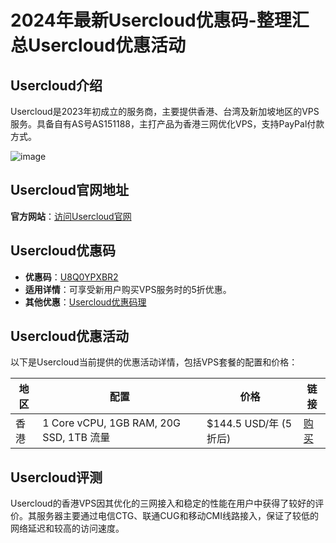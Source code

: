 # 2024年最新Usercloud优惠码-整理汇总Usercloud优惠活动

## Usercloud介绍
Usercloud是2023年初成立的服务商，主要提供香港、台湾及新加坡地区的VPS服务。具备自有AS号AS151188，主打产品为香港三网优化VPS，支持PayPal付款方式。

![image](https://github.com/demetrotorse/Usercloud/assets/167593980/eca2178e-32dc-4a94-aa2d-4842cc036336)

## Usercloud官网地址
**官方网站**：[访问Usercloud官网](https://billing.usercloud.host/aff.php?aff=128)

## Usercloud优惠码
- **优惠码**：[U8Q0YPXBR2](https://billing.usercloud.host/aff.php?aff=128)
- **适用详情**：可享受新用户购买VPS服务时的5折优惠。
- **其他优惠**：[Usercloud优惠码理](https://github.com/reedjarnutowskiysy85/Usercloud)

## Usercloud优惠活动
以下是Usercloud当前提供的优惠活动详情，包括VPS套餐的配置和价格：

| 地区     | 配置                                | 价格                | 链接                                                 |
|----------|-------------------------------------|---------------------|-----------------------------------------------------|
| 香港     | 1 Core vCPU, 1GB RAM, 20G SSD, 1TB 流量 | $144.5 USD/年 (5折后) | [购买](https://billing.usercloud.host/aff.php?aff=128&gid=15) |

## Usercloud评测
Usercloud的香港VPS因其优化的三网接入和稳定的性能在用户中获得了较好的评价。其服务器主要通过电信CTG、联通CUG和移动CMI线路接入，保证了较低的网络延迟和较高的访问速度。


